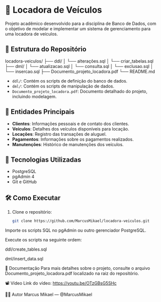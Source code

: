 # 🚗 Locadora de Veículos

Projeto acadêmico desenvolvido para a disciplina de Banco de Dados, com o objetivo de modelar e implementar um sistema de gerenciamento para uma locadora de veículos.

## 📁 Estrutura do Repositório

locadora-veiculos/
├── ddl/
│ └── alterações.sql
│ └── criar_tabelas.sql
├── dml/
│ └── atualizacao.sql
│ └── consulta.sql
│ └── exclusao.sql
│ └── insercao.sql
├── Documento_projeto_locadora.pdf
└── README.md

- `ddl/`: Contém os scripts de definição do banco de dados.
- `dml/`: Contém os scripts de manipulação de dados.
- `Documento_projeto_locadora.pdf`: Documento detalhado do projeto, incluindo modelagem.

## 🧱 Entidades Principais

- **Clientes**: Informações pessoais e de contato dos clientes.
- **Veículos**: Detalhes dos veículos disponíveis para locação.
- **Locações**: Registro das transações de aluguel.
- **Pagamentos**: Informações sobre os pagamentos realizados.
- **Manutenções**: Histórico de manutenções dos veículos.

## 💾 Tecnologias Utilizadas

- PostgreSQL
- pgAdmin 4
- Git e GitHub

## 🛠️ Como Executar

1. Clone o repositório:
   ```bash
   git clone https://github.com/MarcusMikael/locadora-veiculos.git
Importe os scripts SQL no pgAdmin ou outro gerenciador PostgreSQL.

Execute os scripts na seguinte ordem:

ddl/create_tables.sql

dml/insert_data.sql

📄 Documentação
Para mais detalhes sobre o projeto, consulte o arquivo Documento_projeto_locadora.pdf localizado na raiz do repositório.

📽️ Vídeo
Link do vídeo: https://youtu.be/OTzGBsG5SHc

👨‍💻 Autor
Marcus Mikael — @MarcusMikael
